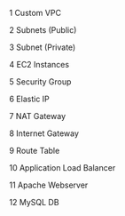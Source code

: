  1 Custom VPC

 2 Subnets (Public)

 3 Subnet (Private)

 4 EC2 Instances

 5 Security Group

 6 Elastic IP

 7 NAT Gateway

 8 Internet Gateway

 9 Route Table

 10 Application Load Balancer

 11 Apache Webserver

 12 MySQL DB


